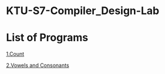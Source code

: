 # KTU-S7-Compiler_Design-Lab
# List of Programs
[1.Count](https://github.com/DeepakAdoor05/KTU-S7-Compiler_Design-Lab/tree/main/count)

[2.Vowels and Consonants](https://github.com/DeepakAdoor05/KTU-S7-Compiler_Design-Lab/tree/main/vowels)
